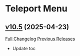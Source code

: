 # Teleport Menu

## [v10.5](https://github.com/Justw8/TeleportMenu/tree/v10.5) (2025-04-23)
[Full Changelog](https://github.com/Justw8/TeleportMenu/compare/v10.4...v10.5) [Previous Releases](https://github.com/Justw8/TeleportMenu/releases)

- Update toc  
